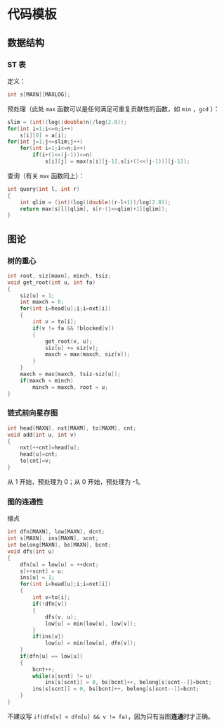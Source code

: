 # 代码模板

## 数据结构

### ST 表

定义：

```cpp
int s[MAXN][MAXLOG];
```

预处理（此处 `max` 函数可以是任何满足可重复贡献性的函数，如 `min` ，`gcd` ）：

```cpp
slim = (int)(log((double)n)/log(2.0));
for(int i=1;i<=n;i++)
	s[i][0] = a[i];
for(int j=1;j<=slim;j++)
	for(int i=1;i<=n;i++)
		if(i+(1<<(j-1))<=n)
			s[i][j] = max(s[i][j-1],s[i+(1<<(j-1))][j-1]);
```

查询（有关 `max` 函数同上）：

```cpp
int query(int l, int r)
{
	int qlim = (int)(log((double)(r-l+1))/log(2.0));
	return max(s[l][qlim], s[r-(1<<qlim)+1][qlim]);
}
```

## 图论
### 树的重心

```cpp
int root, siz[maxn], minch, tsiz;
void get_root(int u, int fa)
{
    siz[u] = 1;
    int maxch = 0;
    for(int i=head[u];i;i=nxt[i])
    {
        int v = to[i];
        if(v != fa && !blocked[v])
        {
            get_root(v, u);
            siz[u] += siz[v];
            maxch = max(maxch, siz[v]);
        }
    }
    maxch = max(maxch, tsiz-siz[u]);
    if(maxch < minch)
        minch = maxch, root = u;
}
```

### 链式前向星存图

```cpp
int head[MAXN], nxt[MAXM], to[MAXM], cnt;
void add(int u, int v)
{
	nxt[++cnt]=head[u];
	head[u]=cnt;
	to[cnt]=v;
}
```

从 1 开始，预处理为 0；从 0 开始，预处理为 -1。

### 图的连通性

缩点

```cpp
int dfn[MAXN], low[MAXN], dcnt;
int s[MAXN], ins[MAXN], scnt;
int belong[MAXN], bs[MAXN], bcnt;
void dfs(int u)
{
	dfn[u] = low[u] = ++dcnt;
	s[++scnt] = u;
	ins[u] = 1;
	for(int i=head[u];i;i=nxt[i])
	{
		int v=to[i];
		if(!dfn[v])
		{
			dfs(v, u);
			low[u] = min(low[u], low[v]);
		}
		if(ins[v])
			low[u] = min(low[u], dfn[v]);
	}
	if(dfn[u] == low[u])
	{
		bcnt++;
		while(s[scnt] != u)
			ins[s[scnt]] = 0, bs[bcnt]++, belong[s[scnt--]]=bcnt;
		ins[s[scnt]] = 0, bs[bcnt]++, belong[s[scnt--]]=bcnt;
	}
}
```

不建议写 `if(dfn[v] < dfn[u] && v != fa)`，因为只有当图**连通**时才正确。
